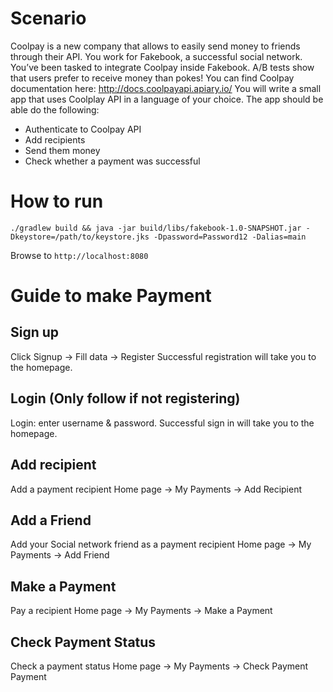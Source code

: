 Scenario
========
Coolpay is a new company that allows to easily send money to friends through their API.
You work for Fakebook, a successful social network. You’ve been tasked to integrate Coolpay inside Fakebook. A/B tests show that users prefer to receive money than pokes!
You can find Coolpay documentation here: http://docs.coolpayapi.apiary.io/
You will write a small app that uses Coolplay API in a language of your choice. The app should be able do the following:

- Authenticate to Coolpay API
- Add recipients
- Send them money
- Check whether a payment was successful

How to run
==========
```shell
./gradlew build && java -jar build/libs/fakebook-1.0-SNAPSHOT.jar -Dkeystore=/path/to/keystore.jks -Dpassword=Password12 -Dalias=main
```

Browse to `http://localhost:8080`


Guide to make Payment
=====================
Sign up
-------
Click Signup -> Fill data -> Register 
Successful registration will take you to the homepage.

Login (Only follow if not registering)
--------------------------------------
Login: enter username & password. 
Successful sign in will take you to the homepage.

Add recipient
-------------
Add a payment recipient
Home page -> My Payments -> Add Recipient
 
 Add a Friend
 -------------
 Add your Social network friend as a payment recipient
 Home page -> My Payments -> Add Friend

Make a Payment
--------------
Pay a recipient
Home page -> My Payments -> Make a Payment

Check Payment Status
--------------------
Check a payment status
Home page -> My Payments -> Check Payment Payment




 
